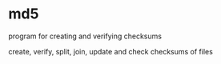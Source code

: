 # md5

program for creating and verifying checksums

create, verify, split, join, update and check checksums of files
